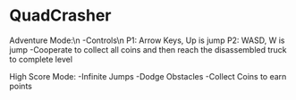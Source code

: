 # QuadCrasher

Adventure Mode:\n
-Controls\n
	P1: Arrow Keys, Up is jump
	P2: WASD, W is jump
-Cooperate to collect all coins and then reach the disassembled truck to complete level

High Score Mode:
-Infinite Jumps
-Dodge Obstacles
-Collect Coins to earn points
